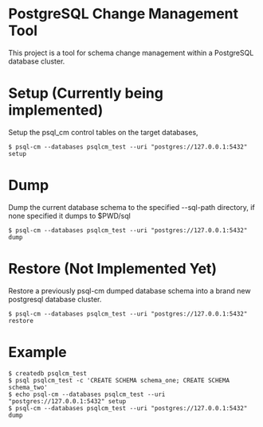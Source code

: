 # PostgreSQL Change Management Tool

This project is a tool for schema change management within a PostgreSQL database
cluster.

# Setup (Currently being implemented)

Setup the psql\_cm control tables on the target databases,

    $ psql-cm --databases psqlcm_test --uri "postgres://127.0.0.1:5432" setup

# Dump

Dump the current database schema to the specified --sql-path directory, if none
specified it dumps to $PWD/sql

    $ psql-cm --databases psqlcm_test --uri "postgres://127.0.0.1:5432" dump

# Restore (Not Implemented Yet)

Restore a previously psql-cm dumped database schema into a brand new postgresql
database cluster.

    $ psql-cm --databases psqlcm_test --uri "postgres://127.0.0.1:5432" restore

# Example

    $ createdb psqlcm_test
    $ psql psqlcm_test -c 'CREATE SCHEMA schema_one; CREATE SCHEMA schema_two'
    $ echo psql-cm --databases psqlcm_test --uri "postgres://127.0.0.1:5432" setup
    $ psql-cm --databases psqlcm_test --uri "postgres://127.0.0.1:5432" dump

